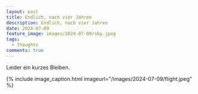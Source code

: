 ```yaml
---
layout: post
title: Endlich, nach vier Jahren
description: Endlich, nach vier Jahren
date: 2024-07-09
feature_image: images/2024-07-09/sky.jpeg
tags:
  - thoughts
comments: true
---
```


<!--more-->
Leider ein kurzes Bleiben.


{% include image_caption.html imageurl="/images/2024-07-09/flight.jpeg" %}
